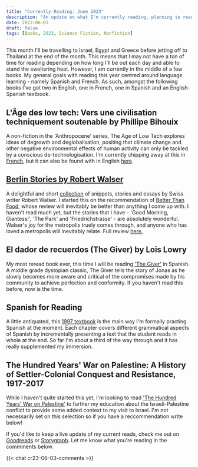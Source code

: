 ```yaml
---
title: "Currently Reading: June 2023"
description: "An update on what I'm currently reading, planning to read, and planning to review."
date: 2023-06-03
draft: false
tags: [Books, 2023, Science Fiction, Nonfiction]
---
```


This month I'll be travelling to Israel, Egypt and Greece before jetting off to Thailand at the end of the month. This means that I may not have a ton of time for reading depending on how long I'll be out each day and able to stand the sweltering heat. However, I am currently in the middle of a few books. My general goals with reading this year centred around language learning - namely Spanish and French. As such, amongst the following books I've got two in English, one in French, one in Spanish and an English-Spanish textbook.  

## L'Âge des low tech: Vers une civilisation techniquement soutenable by Phillipe Bihouix 
A non-fiction in the 'Anthropocene' series, The Age of Low Tech explores ideas of degrowth and deglobalisation, positing that climate change and other negative environmental effects of human activity can only be tackled by a conscious de-technologisation. I'm currently chipping away at this in [French](https://www.fnac.com/a15606244/Philippe-Bihouix-L-Age-des-low-tech-postface-inedite), but it can also be found with in English [here](https://www.ebooks.com/en-gb/book/210130722/the-age-of-low-tech/philippe-bihouix/).

## [Berlin Stories by Robert Walser](http://specual.me/posts/cr23-06-03/)
A delightful and short [collection](https://www.goodreads.com/book/show/10729216-berlin-stories?ref=nav_sb_ss_5_14) of snippets, stories and essays by Swiss writer Robert Walser. I started this on the recommendation of [Better Than Food](https://www.youtube.com/watch?v=2lZifLu0g7k), whose review will inevitably be better than anything I come up with. I haven't read much yet, but the stories that I have - 'Good Morning, Giantess!', 'The Park' and 'Friedrichstrasse' - are absolutely wonderful. Walser's joy for the metropolis truely comes through, and anyone who has loved a metropolis will inevitably relate. Full review [here.](http://specual.me/posts/cr23-06-03/)

## El dador de recuerdos (The Giver) by Lois Lowry 
My most reread book ever, this time I will be reading ['The Giver'](https://www.goodreads.com/book/show/3636.The_Giver) in Spanish. A middle grade dystopian classic, The Giver tells the story of Jonas as he slowly becomes more aware and critical of the compromises made by his community to achieve perfection and conformity. If you haven't read this before, now is the time. 

## Spanish for Reading 
A little antiquated, this [1997 textbook](https://www.goodreads.com/book/show/692095.Spanish_for_Reading) is the main way I'm formally practing Spanish at the moment. Each chapter covers different grammatical aspects of Spanish by incrementally presenting a text that the student reads in whole at the end. So far I'm about a third of the way through and it has really supplemented my immersion. 

## The Hundred Years' War on Palestine: A History of Settler-Colonial Conquest and Resistance, 1917-2017
While I haven't quite started this yet, I'm looking to read ['The Hundred Years' War on Palestine'](https://www.goodreads.com/book/show/41812831-the-hundred-years-war-on-palestine) to further my education about the Israeli-Palestine conflict to provide some added context to my visit to Israel. I'm not necessarily set on this selection so if you have a reccommendation write below!

If you'd like to keep a live update of my current reads, check me out on [Goodreads](https://www.goodreads.com/user/show/33340133?ref=nav_profile_l) or [Storygraph](https://app.thestorygraph.com/profile/mfletcher). Let me know what you're reading in the commments below. 

{{< chat cr23-06-03-comments >}}